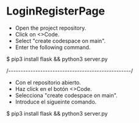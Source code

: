 # LoginRegisterPage
- Open the project repository.
- Click on <>Code.
- Select "create codespace on main".
- Enter the following command.

$ pip3 install flask && python3 server.py

/--------------------------------------------------/
- Con el repositorio abierto.
- Haz click en el botón <>Code.
- Selecciona "create codespace on main".
- Introduce el sigueinte comando.

$ pip3 install flask && python3 server.py

